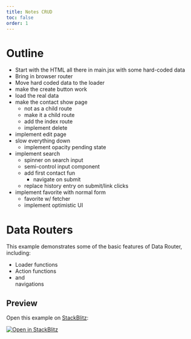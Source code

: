 ```yaml
---
title: Notes CRUD
toc: false
order: 1
---
```


# Outline

- Start with the HTML all there in main.jsx with some hard-coded data
- Bring in browser router
- Move hard coded data to the loader
- make the create button work
- load the real data
- make the contact show page
  - not as a child route
  - make it a child route
  - add the index route
  - implement delete
- implement edit page
- slow everything down
  - implement opacity pending state
- implement search
  - spinner on search input
  - semi-control input component
  - add first contact fun
    - navigate on submit
  - replace history entry on submit/link clicks
- implement favorite with normal form
  - favorite w/ fetcher
  - implement optimistic UI

# Data Routers

This example demonstrates some of the basic features of Data Router, including:

- Loader functions
- Action functions
- <Link> and <Form> navigations

## Preview

Open this example on [StackBlitz](https://stackblitz.com):

[![Open in StackBlitz](https://developer.stackblitz.com/img/open_in_stackblitz.svg)](https://stackblitz.com/github/remix-run/react-router/tree/remixing/examples/notes?file=src/main.tsx)

